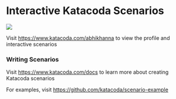 # Interactive Katacoda Scenarios

[![](http://shields.katacoda.com/katacoda/abhikhanna/count.svg)](https://www.katacoda.com/abhikhanna "Get your profile on Katacoda.com")

Visit https://www.katacoda.com/abhikhanna to view the profile and interactive scenarios

### Writing Scenarios
Visit https://www.katacoda.com/docs to learn more about creating Katacoda scenarios

For examples, visit https://github.com/katacoda/scenario-example
